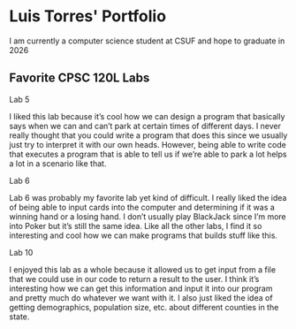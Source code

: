 
# Luis Torres' Portfolio

I am currently a computer science student at CSUF and hope to graduate in 2026

## Favorite CPSC 120L Labs

Lab 5

I liked this lab because it’s cool how we can design a program that basically says when we can and can’t park at certain times of different days. I never really thought that you could write a program that does this since we usually just try to interpret it with our own heads. However, being able to write code that executes a program that is able to tell us if we’re able to park a lot helps a lot in a scenario like that. 

Lab 6

Lab 6 was probably my favorite lab yet kind of difficult. I really liked the idea of being able to input cards into the computer and determining if it was a winning hand or a losing hand. I don’t usually play BlackJack since I’m more into Poker but it’s still the same idea. Like all the other labs, I find it so interesting and cool how we can make programs that builds stuff like this. 

Lab 10

I enjoyed this lab as a whole because it allowed us to get input from a file that we could use in our code to return a result to the user. I think it’s interesting how we can get this information and input it into our program and pretty much do whatever we want with it. I also just liked the idea of getting demographics, population size, etc. about different counties in the state. 

